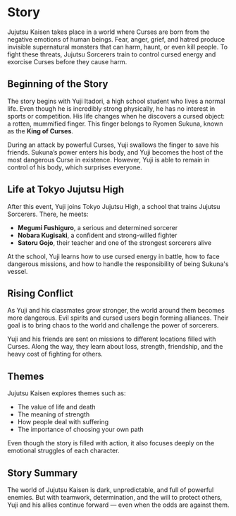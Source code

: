 # Story

Jujutsu Kaisen takes place in a world where Curses are born from the negative emotions of human beings. Fear, anger, grief, and hatred produce invisible supernatural monsters that can harm, haunt, or even kill people. To fight these threats, Jujutsu Sorcerers train to control cursed energy and exorcise Curses before they cause harm.

## Beginning of the Story

The story begins with Yuji Itadori, a high school student who lives a normal life. Even though he is incredibly strong physically, he has no interest in sports or competition. His life changes when he discovers a cursed object: a rotten, mummified finger. This finger belongs to Ryomen Sukuna, known as the **King of Curses**.

During an attack by powerful Curses, Yuji swallows the finger to save his friends. Sukuna’s power enters his body, and Yuji becomes the host of the most dangerous Curse in existence. However, Yuji is able to remain in control of his body, which surprises everyone.

## Life at Tokyo Jujutsu High

After this event, Yuji joins Tokyo Jujutsu High, a school that trains Jujutsu Sorcerers. There, he meets:

- **Megumi Fushiguro**, a serious and determined sorcerer
- **Nobara Kugisaki**, a confident and strong-willed fighter
- **Satoru Gojo**, their teacher and one of the strongest sorcerers alive

At the school, Yuji learns how to use cursed energy in battle, how to face dangerous missions, and how to handle the responsibility of being Sukuna's vessel.

## Rising Conflict

As Yuji and his classmates grow stronger, the world around them becomes more dangerous. Evil spirits and cursed users begin forming alliances. Their goal is to bring chaos to the world and challenge the power of sorcerers.

Yuji and his friends are sent on missions to different locations filled with Curses. Along the way, they learn about loss, strength, friendship, and the heavy cost of fighting for others.

## Themes

Jujutsu Kaisen explores themes such as:

- The value of life and death
- The meaning of strength
- How people deal with suffering
- The importance of choosing your own path

Even though the story is filled with action, it also focuses deeply on the emotional struggles of each character.

## Story Summary

The world of Jujutsu Kaisen is dark, unpredictable, and full of powerful enemies. But with teamwork, determination, and the will to protect others, Yuji and his allies continue forward — even when the odds are against them.